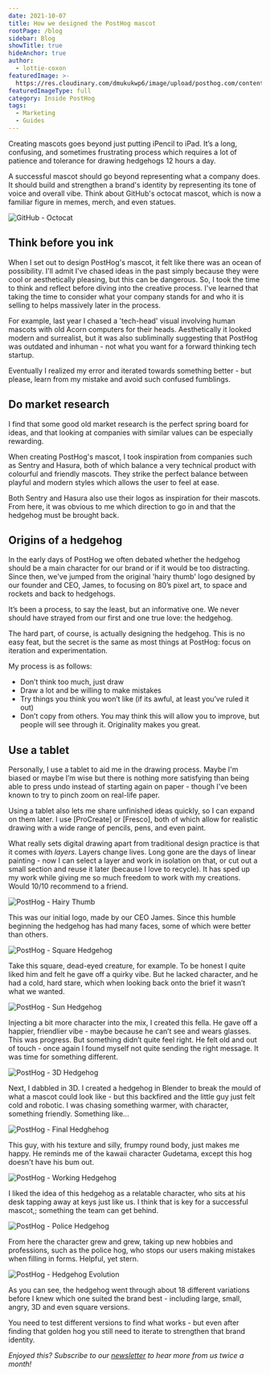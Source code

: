 ```yaml
---
date: 2021-10-07
title: How we designed the PostHog mascot
rootPage: /blog
sidebar: Blog
showTitle: true
hideAnchor: true
author:
  - lottie-coxon
featuredImage: >-
  https://res.cloudinary.com/dmukukwp6/image/upload/posthog.com/contents/images/blog/blog-hedgehog-design.png
featuredImageType: full
category: Inside PostHog
tags:
  - Marketing
  - Guides
---
```


Creating mascots goes beyond just putting iPencil to iPad. It’s a long, confusing, and sometimes frustrating process which requires a lot of patience and tolerance for drawing hedgehogs 12 hours a day.

A successful mascot should go beyond representing what a company does. It should build and strengthen a brand's identity by representing its tone of voice and overall vibe. Think about GitHub's octocat mascot, which is now a familiar figure in memes, merch, and even statues. 

![GitHub - Octocat](../images/blog/drawing-hedgehogs/github-octocat.jpeg)

## Think before you ink

When I set out to design PostHog's mascot, it felt like there was an ocean of possibility. I'll admit I've chased ideas in the past simply because they were cool or aesthetically pleasing, but this can be dangerous. So, I took the time to think and reflect before diving into the creative process. I've learned that taking the time to consider what your company stands for and who it is selling to helps massively later in the process. 

For example, last year I chased a 'tech-head' visual involving human mascots with old Acorn computers for their heads. Aesthetically it looked modern and surrealist, but it was also subliminally suggesting that PostHog was outdated and inhuman - not what you want for a forward thinking tech startup. 

Eventually I realized my error and iterated towards something better - but please, learn from my mistake and avoid such confused fumblings.

## Do market research

I find that some good old market research is the perfect spring board for ideas, and that looking at companies with similar values can be especially rewarding. 

When creating PostHog's mascot, I took inspiration from companies such as Sentry and Hasura, both of which balance a very technical product with colourful and friendly mascots. They strike the perfect balance between playful and modern styles which allows the user to feel at ease.

Both Sentry and Hasura also use their logos as inspiration for their mascots. From here, it was obvious to me which direction to go in and that the hedgehog must be brought back. 

## Origins of a hedgehog

In the early days of PostHog we often debated whether the hedgehog should be a main character for our brand or if it would be too distracting. Since then, we've jumped from the original 'hairy thumb' logo designed by our founder and CEO, James, to focusing on 80’s pixel art, to space and rockets and back to hedgehogs. 

It’s been a process, to say the least, but an informative one. We never should have strayed from our first and one true love: the hedgehog. 

The hard part, of course, is actually designing the hedgehog. This is no easy feat, but the secret is the same as most things at PostHog: focus on iteration and experimentation. 

My process is as follows:

- Don’t think too much, just draw
- Draw a lot and be willing to make mistakes
- Try things you think you won’t like (if its awful, at least you’ve ruled it out)
- Don’t copy from others. You may think this will allow you to improve, but people will see through it. Originality makes you great.

## Use a tablet

Personally, I use a tablet to aid me in the drawing process. Maybe I'm biased or maybe I’m wise but there is nothing more satisfying than being able to press undo instead of starting again on paper - though I've been known to try to pinch zoom on real-life paper. 

Using a tablet also lets me share unfinished ideas quickly, so I can expand on them later. I use [ProCreate] or [Fresco], both of which allow for realistic drawing with a wide range of pencils, pens, and even paint. 

What really sets digital drawing apart from traditional design practice is that it comes with _layers_. Layers change lives. Long gone are the days of linear painting - now I can select a layer and work in isolation on that, or cut out a small section and reuse it later (because I love to recycle). It has sped up my work while giving me so much freedom to work with my creations. Would 10/10 recommend to a friend.

![PostHog - Hairy Thumb](../images/blog/drawing-hedgehogs/hairy-thumb-logo.jpeg)

This was our initial logo, made by our CEO James. Since this humble beginning the hedgehog has had many faces, some of which were better than others. 

![PostHog - Square Hedgehog](../images/blog/drawing-hedgehogs/square-hedgehog-logo.jpeg)

Take this square, dead-eyed creature, for example. To be honest I quite liked him and felt he gave off a quirky vibe. But he lacked character, and he had a cold, hard stare, which when looking back onto the brief it wasn’t what we wanted.

![PostHog - Sun Hedgehog](../images/blog/drawing-hedgehogs/sun-hedgehog.jpeg)

Injecting a bit more character into the mix, I created this fella. He gave off a happier, friendlier vibe - maybe because he can’t see and wears glasses. This was progress. But something didn’t quite feel right. He felt old and out of touch - once again I found myself not quite sending the right message. It was time for something different.

![PostHog - 3D Hedgehog](../images/blog/drawing-hedgehogs/3d-hedgehog.jpeg)

Next, I dabbled in 3D. I created a hedgehog in Blender to break the mould of what a mascot could look like - but this backfired and the little guy just felt cold and robotic. I was chasing something warmer, with character, something friendly. Something like...

![PostHog - Final Hedghehog](../images/blog/drawing-hedgehogs/pastel-hedgehog.jpeg)

This guy, with his texture and silly, frumpy round body, just makes me happy. He reminds me of the kawaii character Gudetama, except this hog doesn't have his bum out.

![PostHog - Working Hedgehog](../images/blog/drawing-hedgehogs/work-hedgehog.png)

I liked the idea of this hedgehog as a relatable character, who sits at his desk tapping away at keys just like us. I think that is key for a successful mascot,; something the team can get behind.

![PostHog - Police Hedgehog](../images/blog/drawing-hedgehogs/police-hedgehog.jpeg)

From here the character grew and grew, taking up new hobbies and professions, such as the police hog, who stops our users  making mistakes when filling in forms. Helpful, yet stern.

![PostHog - Hedgehog Evolution](../images/blog/drawing-hedgehogs/hedgehog-evolution.gif)

As you can see, the hedgehog went through about 18 different variations before I knew which one suited the brand best - including large, small, angry, 3D and even square versions. 

You need to test different versions to find what works - but even after finding that golden hog you still need to iterate to strengthen that brand identity.

_Enjoyed this? Subscribe to our [newsletter](https://newsletter.posthog.com/subscribe) to hear more from us twice a month!_

